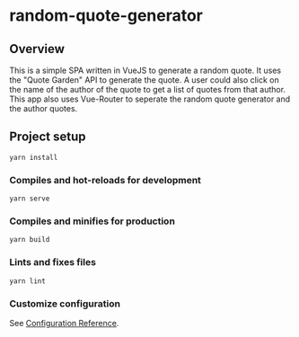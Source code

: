 # random-quote-generator

## Overview

This is a simple SPA written in VueJS to generate a random quote.
It uses the "Quote Garden" API to generate the quote.
A user could also click on the name of the author of the quote to get a list of quotes from that author.
This app also uses Vue-Router to seperate the random quote generator and the author quotes.

## Project setup

```
yarn install
```

### Compiles and hot-reloads for development

```
yarn serve
```

### Compiles and minifies for production

```
yarn build
```

### Lints and fixes files

```
yarn lint
```

### Customize configuration

See [Configuration Reference](https://cli.vuejs.org/config/).
